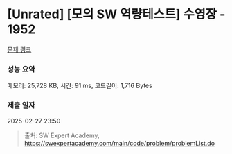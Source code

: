 # [Unrated] [모의 SW 역량테스트] 수영장 - 1952 

[문제 링크](https://swexpertacademy.com/main/code/problem/problemDetail.do?contestProbId=AV5PpFQaAQMDFAUq) 

### 성능 요약

메모리: 25,728 KB, 시간: 91 ms, 코드길이: 1,716 Bytes

### 제출 일자

2025-02-27 23:50



> 출처: SW Expert Academy, https://swexpertacademy.com/main/code/problem/problemList.do